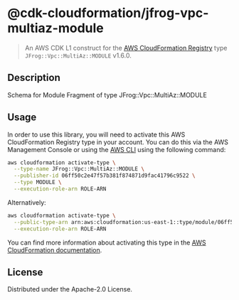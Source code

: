 # @cdk-cloudformation/jfrog-vpc-multiaz-module

> An AWS CDK L1 construct for the [AWS CloudFormation Registry] type `JFrog::Vpc::MultiAz::MODULE` v1.6.0.

[AWS CloudFormation Registry]: https://docs.aws.amazon.com/AWSCloudFormation/latest/UserGuide/registry.html

## Description

Schema for Module Fragment of type JFrog::Vpc::MultiAz::MODULE

## Usage

In order to use this library, you will need to activate this AWS CloudFormation Registry type in your account. You can do this via the AWS Management Console or using the [AWS CLI](https://aws.amazon.com/cli/) using the following command:

```sh
aws cloudformation activate-type \
  --type-name JFrog::Vpc::MultiAz::MODULE \
  --publisher-id 06ff50c2e47f57b381f874871d9fac41796c9522 \
  --type MODULE \
  --execution-role-arn ROLE-ARN
```

Alternatively:

```sh
aws cloudformation activate-type \
  --public-type-arn arn:aws:cloudformation:us-east-1::type/module/06ff50c2e47f57b381f874871d9fac41796c9522/JFrog-Vpc-MultiAz-MODULE \
  --execution-role-arn ROLE-ARN
```

You can find more information about activating this type in the [AWS CloudFormation documentation](https://docs.aws.amazon.com/AWSCloudFormation/latest/UserGuide/registry-public.html).

## License

Distributed under the Apache-2.0 License.
